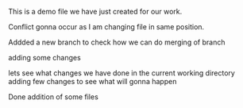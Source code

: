 This is a demo file we have just created for our work.

Conflict gonna occur as I am changing file in same position.

Addded a new branch to check how we can do merging of branch

adding some changes


lets see what changes we have done in the current working directory
adding few changes to see what will gonna happen

Done addition of some files
